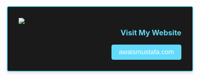 <div style="display: flex; background: #1a1a1a; border: 2px solid #61dafb; border-radius: 5px; padding: 20px; box-shadow: 0px 4px 6px rgba(0, 0, 0, 0.1);">

  <!-- GitHub Stats on the left -->
  <div style="flex: 1; padding: 10px;">
    <img src="https://github-readme-stats.vercel.app/api?username=awwais&show_icons=true&count_private=true&theme=dark&hide_border=true" alt="GitHub Stats">
  </div>

  <!-- Website URL filling the remaining space on the right -->
  <div style="flex: 0; flex-grow: 999; padding: 10px; text-align: right;">
    <h3 style="color: #61dafb; font-size: 20px;">Visit My Website</h3>
    <a href="https://awaismustafa.com" style="text-decoration: none;">
      <button style="background: #61dafb; color: #fff; padding: 10px 20px; border: none; border-radius: 5px; cursor: pointer; font-size: 18px;">
        awaismustafa.com
      </button>
    </a>
  </div>

</div>

